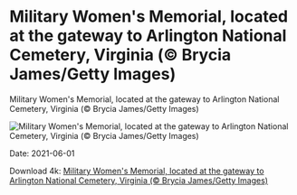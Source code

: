 # Military Women's Memorial, located at the gateway to Arlington National Cemetery, Virginia (© Brycia James/Getty Images)

Military Women's Memorial, located at the gateway to Arlington National Cemetery, Virginia (© Brycia James/Getty Images)

![Military Women's Memorial, located at the gateway to Arlington National Cemetery, Virginia (© Brycia James/Getty Images)](https://bing.com/th?id=OHR.WomensMemorial_EN-US8561851319_UHD.jpg&w=1024&h=576)

Date: 2021-06-01

Download 4k: [Military Women's Memorial, located at the gateway to Arlington National Cemetery, Virginia (© Brycia James/Getty Images)](https://bing.com/th?id=OHR.WomensMemorial_EN-US8561851319_UHD.jpg)


